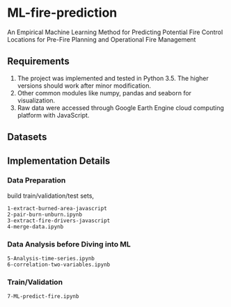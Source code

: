 # ML-fire-prediction
An Empirical Machine Learning Method for Predicting Potential Fire Control Locations for Pre-Fire Planning and Operational Fire Management

## Requirements

1. The project was implemented and tested in Python 3.5. The higher versions should work after minor modification.
2. Other common modules like numpy, pandas and seaborn for visualization.
3. Raw data were accessed through Google Earth Engine cloud computing platform with JavaScript.


## Datasets


## Implementation Details

### Data Preparation

build train/validation/test sets,

```
1-extract-burned-area-javascript
2-pair-burn-unburn.ipynb
3-extract-fire-drivers-javascript
4-merge-data.ipynb
```

### Data Analysis before Diving into ML
```
5-Analysis-time-series.ipynb
6-correlation-two-variables.ipynb
```



### Train/Validation
```
7-ML-predict-fire.ipynb
```



